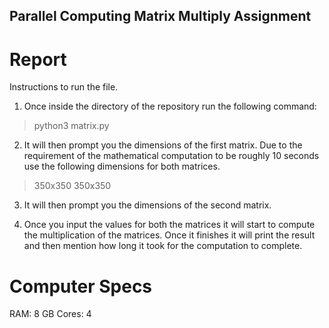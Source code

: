 ## Parallel Computing Matrix Multiply Assignment

# Report

Instructions to run the file.
1. Once inside the directory of the repository run the following command:

> python3 matrix.py

2. It will then prompt you the dimensions of the first matrix. Due to the requirement of the mathematical computation to be roughly 10 seconds use the following dimensions for both matrices.

> 350x350
> 350x350


3. It will then prompt you the dimensions of the second matrix.

4. Once you input the values for both the matrices it will start to compute the multiplication of the matrices. Once it finishes it will print the result and then mention how long it took for the computation to complete.

# Computer Specs
RAM: 8 GB
Cores: 4
